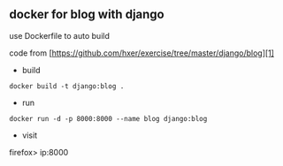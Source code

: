 ## docker for blog with django

use Dockerfile to auto build

code from [https://github.com/hxer/exercise/tree/master/django/blog][1]

[1]: https://github.com/hxer/exercise/tree/master/django/blog


* build

```
docker build -t django:blog .
```

* run

```
docker run -d -p 8000:8000 --name blog django:blog
```

* visit

firefox> ip:8000
